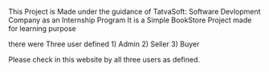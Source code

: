 This Project is Made under the guidance of TatvaSoft: Software Devlopment Company as an Internship Program It is a Simple BookStore Project made for learning purpose

there were Three user defined 1) Admin 2) Seller 3) Buyer

Please check in this website by all three users as defined.
